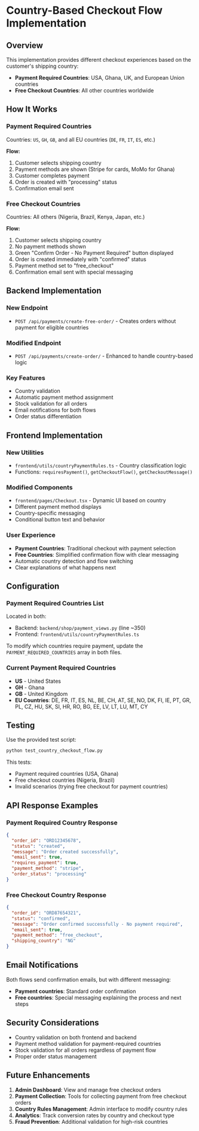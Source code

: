 # Country-Based Checkout Flow Implementation

## Overview

This implementation provides different checkout experiences based on the customer's shipping country:

- **Payment Required Countries**: USA, Ghana, UK, and European Union countries
- **Free Checkout Countries**: All other countries worldwide

## How It Works

### Payment Required Countries
Countries: `US`, `GH`, `GB`, and all EU countries (`DE`, `FR`, `IT`, `ES`, etc.)

**Flow:**
1. Customer selects shipping country
2. Payment methods are shown (Stripe for cards, MoMo for Ghana)
3. Customer completes payment
4. Order is created with "processing" status
5. Confirmation email sent

### Free Checkout Countries
Countries: All others (Nigeria, Brazil, Kenya, Japan, etc.)

**Flow:**
1. Customer selects shipping country
2. No payment methods shown
3. Green "Confirm Order - No Payment Required" button displayed
4. Order is created immediately with "confirmed" status
5. Payment method set to "free_checkout"
6. Confirmation email sent with special messaging

## Backend Implementation

### New Endpoint
- `POST /api/payments/create-free-order/` - Creates orders without payment for eligible countries

### Modified Endpoint
- `POST /api/payments/create-order/` - Enhanced to handle country-based logic

### Key Features
- Country validation
- Automatic payment method assignment
- Stock validation for all orders
- Email notifications for both flows
- Order status differentiation

## Frontend Implementation

### New Utilities
- `frontend/utils/countryPaymentRules.ts` - Country classification logic
- Functions: `requiresPayment()`, `getCheckoutFlow()`, `getCheckoutMessage()`

### Modified Components
- `frontend/pages/Checkout.tsx` - Dynamic UI based on country
- Different payment method displays
- Country-specific messaging
- Conditional button text and behavior

### User Experience
- **Payment Countries**: Traditional checkout with payment selection
- **Free Countries**: Simplified confirmation flow with clear messaging
- Automatic country detection and flow switching
- Clear explanations of what happens next

## Configuration

### Payment Required Countries List
Located in both:
- Backend: `backend/shop/payment_views.py` (line ~350)
- Frontend: `frontend/utils/countryPaymentRules.ts`

To modify which countries require payment, update the `PAYMENT_REQUIRED_COUNTRIES` array in both files.

### Current Payment Required Countries
- **US** - United States
- **GH** - Ghana  
- **GB** - United Kingdom
- **EU Countries**: DE, FR, IT, ES, NL, BE, CH, AT, SE, NO, DK, FI, IE, PT, GR, PL, CZ, HU, SK, SI, HR, RO, BG, EE, LV, LT, LU, MT, CY

## Testing

Use the provided test script:
```bash
python test_country_checkout_flow.py
```

This tests:
- Payment required countries (USA, Ghana)
- Free checkout countries (Nigeria, Brazil)
- Invalid scenarios (trying free checkout for payment countries)

## API Response Examples

### Payment Required Country Response
```json
{
  "order_id": "ORD12345678",
  "status": "created",
  "message": "Order created successfully",
  "email_sent": true,
  "requires_payment": true,
  "payment_method": "stripe",
  "order_status": "processing"
}
```

### Free Checkout Country Response
```json
{
  "order_id": "ORD87654321",
  "status": "confirmed",
  "message": "Order confirmed successfully - No payment required",
  "email_sent": true,
  "payment_method": "free_checkout",
  "shipping_country": "NG"
}
```

## Email Notifications

Both flows send confirmation emails, but with different messaging:
- **Payment countries**: Standard order confirmation
- **Free countries**: Special messaging explaining the process and next steps

## Security Considerations

- Country validation on both frontend and backend
- Payment method validation for payment-required countries
- Stock validation for all orders regardless of payment flow
- Proper order status management

## Future Enhancements

1. **Admin Dashboard**: View and manage free checkout orders
2. **Payment Collection**: Tools for collecting payment from free checkout orders
3. **Country Rules Management**: Admin interface to modify country rules
4. **Analytics**: Track conversion rates by country and checkout type
5. **Fraud Prevention**: Additional validation for high-risk countries